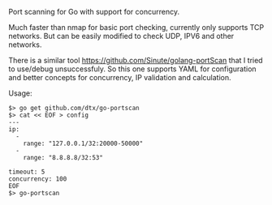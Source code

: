 Port scanning for Go with support for concurrency.

Much faster than nmap for basic port checking, currently
only supports TCP networks. But can be easily modified to check
UDP, IPV6 and other networks.

There is a similar tool https://github.com/Sinute/golang-portScan
that I tried to use/debug unsuccessfuly. So this one supports YAML
for configuration and better concepts for concurrency, IP validation 
and calculation.

Usage:
```
$> go get github.com/dtx/go-portscan
$> cat << EOF > config
--- 
ip: 
  - 
    range: "127.0.0.1/32:20000-50000"
  - 
    range: "8.8.8.8/32:53"

timeout: 5
concurrency: 100
EOF
$> go-portscan

